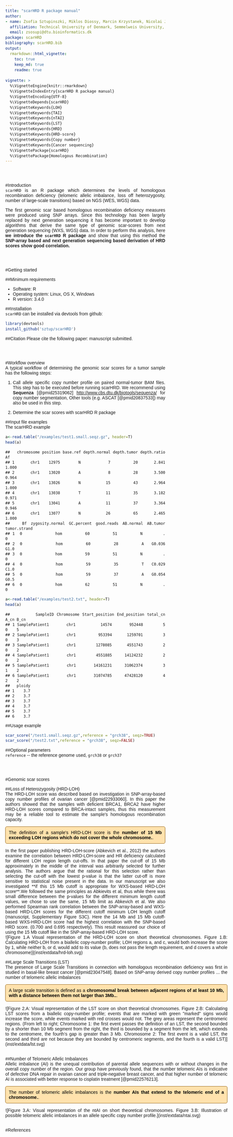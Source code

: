 ```yaml
---
title: "scarHRD R package manual"
author:
- name: Zsofia Sztupinszki, Miklos Diossy, Marcin Krzystanek, Nicolai J. Birkbak, Francesco Favero, Lilla Reiniger, István Csabai, Aron C. Eklund, Ali Syed, Zoltan Szallasi
  affiliation: Technical University of Denmark, Semmelweis University, Eötvös Loránd University, University of Copenhagen, The Francis Crick Institute, Danish National Life Science Supercomputing Center, Harvard Medical School
  email: zsosupi@dtu.bioinformatics.dk
package: scarHRD
bibliography: scarHRD.bib
output:
  rmarkdown::html_vignette:
    toc: true
    keep_md: true
    readme: true

vignette: >
  %\VignetteEngine{knitr::rmarkdown}
  %\VignetteIndexEntry{scarHRD R package manual}
  %\VignetteEncoding{UTF-8}
  %\VignetteDepends{scarHRD}
  %\VignetteKeywords{LOH}
  %\VignetteKeywords{TAI}
  %\VignetteKeywords{nTAI}
  %\VignetteKeywords{LST}
  %\VignetteKeywords{HRD}
  %\VignetteKeywords{HRD-score}
  %\VignetteKeywords{Copy number}
  %\VignetteKeywords{Cancer sequencing}
  %\VignettePackage{scarHRD}
  %\VignettePackage{Homologous Recombination}
---
```

<style>
body {
text-align: justify;
font-family: Arial}

.moderateFrame{ /* Framed text */
border: 1px solid;
border-color: #8c5400;
color: black;
background-color: #ffe2ad;
padding-top: 10px;
padding-bottom: 10px;
border-radius: 5px;
padding-left: 10px;
padding-right: 10px;
font-size: 14px;
}

</style>

<br>
<br>

#Introduction  
`scarHRD` is an R package which determines the levels of homologous recombination deficiency (telomeric allelic imbalance, loss off heterozygosity, number of large-scale transitions) based on NGS (WES, WGS) data.  

The first genomic scar based homologous recombination deficiency measures were produced using SNP arrays. Since this technology has been largely replaced by next generation sequencing it has become important to develop algorithms that derive the same type of genomic scar-scores from next generation sequencing (WXS, WGS) data. In order to perform this analysis, here **we introduce the `scarHRD` R package** and show that using this method the **SNP-array based and next generation sequencing based derivation of HRD scores show good correlation.**  

<br>
<br>

#Getting started  

##Minimum requirements  
  + Software: R  
  + Operating system: Linux, OS X, Windows  
  + R version: 3.4.0  

##Installation  
`scarHRD` can be installed via devtools from github:  


```r
library(devtools)
install_github('sztup/scarHRD')
```

##Citation
Please cite the following paper: manuscript submitted.  

<br>
<br>

#Workflow overview  
A typical workflow of determining the genomic scar scores for a tumor sample has the following steps:  

1. Call allele specific copy number profile on paired normal-tumor BAM files. This step has to be executed before running scarHRD. We recommend using **Sequenza** [@pmid25319062] http://www.cbs.dtu.dk/biotools/sequenza/ for copy number segmentation, Other tools (e.g. ASCAT [@pmid20837533]) may also be used in this step.  
  
2. Determine the scar scores with scarHRD R package  

##Input file examples  
The scarHRD example 

```r
a<-read.table("/examples/test1.small.seqz.gz", header=T)
head(a)
```

```
##   chromosome position base.ref depth.normal depth.tumor depth.ratio    Af
## 1       chr1    12975        N            7          20       2.841 1.000
## 2       chr1    13020        A            8          28       3.500 0.964
## 3       chr1    13026        N           15          43       2.964 1.000
## 4       chr1    13038        T           11          35       3.182 0.971
## 5       chr1    13041        A           11          37       3.364 0.946
## 6       chr1    13077        N           26          65       2.465 1.000
##   Bf zygosity.normal GC.percent good.reads AB.normal AB.tumor tumor.strand
## 1  0             hom         60         51         N        .            0
## 2  0             hom         60         28         A   G0.036         G1.0
## 3  0             hom         59         51         N        .            0
## 4  0             hom         59         35         T   C0.029         C1.0
## 5  0             hom         59         37         A   G0.054         G0.5
## 6  0             hom         62         51         N        .            0
```

```r
a<-read.table("/examples/test2.txt", header=T)
head(a)
```

```
##         SampleID Chromosome Start_position End_position total_cn A_cn B_cn
## 1 SamplePatient1       chr1          14574       952448        5    0    5
## 2 SamplePatient1       chr1         953394      1259701        3    0    3
## 3 SamplePatient1       chr1        1278085      4551743        2    0    2
## 4 SamplePatient1       chr1        4551885     14124232        2    0    2
## 5 SamplePatient1       chr1       14161231     31062374        3    1    2
## 6 SamplePatient1       chr1       31074785     47428120        4    2    2
##   ploidy
## 1    3.7
## 2    3.7
## 3    3.7
## 4    3.7
## 5    3.7
## 6    3.7
```

##Usage example  

```r
scar_score("/test1.small.seqz.gz",reference = "grch38", seqz=TRUE)
scar_score("/test2.txt",reference = "grch38", seqz=FALSE)
```

##Optional parameters  
`reference` -- the reference genome used, `grch38` or `grch37`

<br>
<br>

#Genomic scar scores  

##Loss of Heterozygosity (HRD-LOH)  
The HRD-LOH score was described based on investigation in SNP-array-based copy number profiles of ovarian cancer [@pmid22933060]. In this paper the authors showed that the samples with deficient BRCA1, BRCA2 have higher HRD-LOH scores compared to BRCA-intact samples, thus this measurement may be a reliable tool to estimate the sample's homologous recombination capacity.   
<p class="moderateFrame">The definition of a sample's HRD-LOH score is the </span> <span style="font-weight:bold">number of 15 Mb exceeding LOH regions which do not cover the whole chromosome.</span>.
</p>
In the first paper publishing HRD-LOH-score (Abkevich et al., 2012) the authors examine the correlation between HRD-LOH-score and HR deficiency calculated for different LOH region length cut-offs. In that paper the cut-off of 15 Mb approximately in the middle of the interval was arbitrarily selected for further analysis. The authors argue that the rational for this selection rather than selecting the cut-off with the lowest p-value is that the latter cut-off is more sensitive to statistical noise present in the data.  
In our manuscript we also investigated **if this 15 Mb cutoff is appropriate for WXS-based HRD-LOH score**.We followed the same principles as Abkievits et al, thus while there was small difference between the p-values for the different minimum length cutoff values, we chose to use the same, 15 Mb limit as Abkevich et al. We also performed Spearman rank correlation between the SNP-array-based and WXS-based HRD-LOH scores for the different cutoff minimum LOH length cutoff (manuscript, Supplementary Figure S3C). Here the 14 Mb and 15 Mb cutoff-based WXS-HRD-LOH score had the highest correlation with the SNP-based HRD score. (0.700 and 0.695 respectively). This result reassured our choice of using the 15 Mb cutoff like in the SNP-array-based HRD-LOH score.  

<div style="width:700px">
![Figure 1.A Visual representation of the HRD-LOH score on short theoretical chromosomes. Figure 1.B: Calculating HRD-LOH from a biallelic copy-number profile; LOH regions a, and c, would both increase the score by 1, while neither b, or d, would add to its value (b, does not pass the length requirement, and d covers a whole chromosome)](inst/extdata/hrd-loh.svg)
<br>

##Large Scale Transitions (LST)  
The presence of Large Scale Transitions in connection with homologous recombination deficiency was first in studied in basal-like breast cancer [@pmid23047548]. Based on SNP-array derived copy number profiles ... the number of telomeric allelic imbalances 
<p class="moderateFrame">A large scale transition is defined as a  </span> <span style="font-weight:bold">chromosomal break between adjacent regions of at least 10 Mb, with a distance between them not larger than 3Mb..</span>.
</p>

<div style="width:700px">
![Figure 2.A: Visual representation of the LST score on short theoretical chromosomes. Figure 2.B: Calculating LST scores from a biallelic copy-number profile; events that are marked with green "marked" signs would increase the score, while events marked with red crosses would not. The grey areas represent the centromeric regions. (From left to right; Chromosome 1: the first event passes the definition of an LST, the second bounded by a shorter than 10 Mb segment from the right, the third is bounded by a segment from the left, which extends to the centromere, the fourth’s gap is greater than 3 Mb. Chromosome 2: The first event is a valid LST, the second and third are not because they are bounded by centromeric segments, and the fourth is a valid LST)](inst/extdata/lst.svg)
</div>
<br>

##Number of Telomeric Allelic Imbalances  
Allelic imbalance (AI) is the unequal contribution of parental allele sequences with or without changes in the overall copy number of the region. Our group have previously found, that the number telomeric AIs is indicative of defective DNA repair in ovarian cancer and triple-negative breast cancer, and that higher number of telomeric AI is associated with better response to cisplatin treatment [@pmid22576213].  
<p class="moderateFrame">The number of telomeric allelic imbalances is the </span> <span style="font-weight:bold">number AIs that extend to the telomeric end of a chromosome.</span>.
</p>
<div style="width:700px">
![Figure 3.A: Visual representation of the ntAI on short theoretical chromosomes. Figure 3.B: Illustration of possible telomeric allelic imbalances in an allele specific copy number profile.](inst/extdata/ntai.svg)
</div>
<br>


#References  
